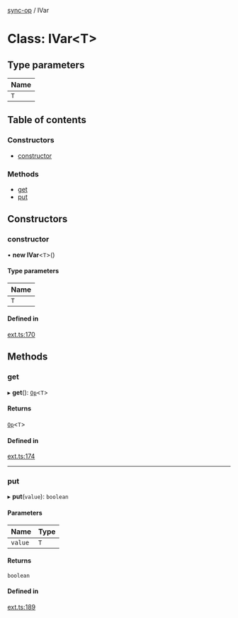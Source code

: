 [sync-op](../README.md) / IVar

# Class: IVar<T\>

## Type parameters

| Name |
| :------ |
| `T` |

## Table of contents

### Constructors

- [constructor](IVar.md#constructor)

### Methods

- [get](IVar.md#get)
- [put](IVar.md#put)

## Constructors

### constructor

• **new IVar**<`T`\>()

#### Type parameters

| Name |
| :------ |
| `T` |

#### Defined in

[ext.ts:170](https://github.com/dhcmrlchtdj/sync-op/blob/5c2057c/src/ext.ts#L170)

## Methods

### get

▸ **get**(): [`Op`](Op.md)<`T`\>

#### Returns

[`Op`](Op.md)<`T`\>

#### Defined in

[ext.ts:174](https://github.com/dhcmrlchtdj/sync-op/blob/5c2057c/src/ext.ts#L174)

___

### put

▸ **put**(`value`): `boolean`

#### Parameters

| Name | Type |
| :------ | :------ |
| `value` | `T` |

#### Returns

`boolean`

#### Defined in

[ext.ts:189](https://github.com/dhcmrlchtdj/sync-op/blob/5c2057c/src/ext.ts#L189)
